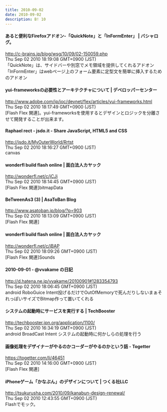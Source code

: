```yaml
---
title: 2010-09-02
date: 2010-09-02
description: B! 10
---
```


#### あると便利なFirefoxアドオン-「QuickNote」と「InFormEnter」 | バシャログ。
http://c-brains.jp/blog/wsg/10/09/02-150059.php<br>
Thu Sep 02 2010 18:19:08 GMT+0900 (JST)<br>
「QuickNote」は、サイドバーや別窓でメモ領域を提供してくれるアドオン 「InFormEnter」はwebページ上のフォーム要素に定型文を簡単に挿入するためのアドオン


#### yui-frameworksの必要性とアーキテクチャについて | デベロッパーセンター
http://www.adobe.com/jp/joc/devnet/flex/articles/yui-frameworks.html<br>
Thu Sep 02 2010 18:17:49 GMT+0900 (JST)<br>
[Flash Flex 関連]。yui-frameworksを使用するとデザインとロジックを分離させて開発することが出来ます。


#### Raphael rect - jsdo.it - Share JavaScript, HTML5 and CSS
http://jsdo.it/MyOuterWorld/Rrtst<br>
Thu Sep 02 2010 18:16:27 GMT+0900 (JST)<br>
canvas


#### wonderfl build flash online | 面白法人カヤック
http://wonderfl.net/c/jCJj<br>
Thu Sep 02 2010 18:14:45 GMT+0900 (JST)<br>
[Flash Flex 関連]bitmapData


#### BeTweenAs3 (3) | AsaToBan Blog
http://www.asatoban.jp/blog/?p=903<br>
Thu Sep 02 2010 18:13:09 GMT+0900 (JST)<br>
[Flash Flex 関連]


#### wonderfl build flash online | 面白法人カヤック
http://wonderfl.net/c/jBAP<br>
Thu Sep 02 2010 18:09:26 GMT+0900 (JST)<br>
[Flash Flex 関連]Sounds


#### 2010-09-01 - @vvakame の日記
http://d.hatena.ne.jp/vvakame/20100901#1283354793<br>
Thu Sep 02 2010 18:06:45 GMT+0900 (JST)<br>
android RoboGuice Intent投げるだけでOutOfMemoryで死んだりしないまぁそれっぽいサイズでBitmap作って置いてくれる


#### システムの起動時にサービスを実行する | TechBooster
http://techbooster.jpn.org/application/1100/<br>
Thu Sep 02 2010 16:34:19 GMT+0900 (JST)<br>
android BroadCast Intent システムの起動時に何かしらの処理を行う


#### 画像処理をデザイナーがやるのかコーダーがやるのかという話 - Togetter
https://togetter.com/li/46451<br>
Thu Sep 02 2010 14:16:00 GMT+0900 (JST)<br>
[Flash Flex 関連]


#### iPhoneゲーム「かなぶん」のデザインについて | つくる社LLC
http://tsukurusha.com/2010/09/kanabun-design-renewal/<br>
Thu Sep 02 2010 12:43:55 GMT+0900 (JST)<br>
Flashでモック。


